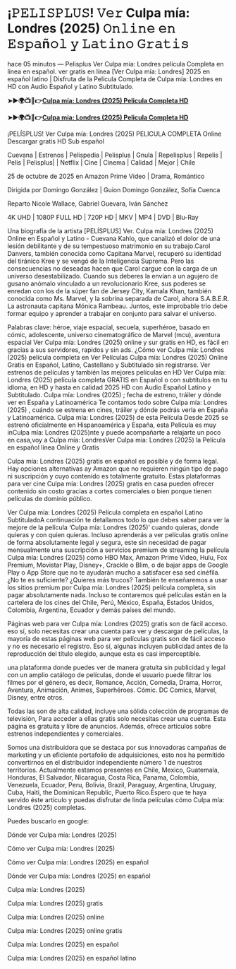 <h1>&iexcl;𝙿𝙴𝙻𝙸𝚂𝙿𝙻𝚄𝚂! 𝚅𝚎𝚛 Culpa m&iacute;a: Londres (2025) 𝙾𝚗𝚕𝚒𝚗𝚎 𝚎𝚗 𝙴𝚜𝚙𝚊&ntilde;𝚘𝚕 𝚢 𝙻𝚊𝚝𝚒𝚗𝚘 𝙶𝚛𝚊𝚝𝚒𝚜</h1>
<p>hace 05 minutos &mdash; Pelisplus Ver Culpa m&iacute;a: Londres pel&iacute;cula Completa en linea en espa&ntilde;ol. ver gratis en l&iacute;nea [Ver Culpa m&iacute;a: Londres] 2025 en espa&ntilde;ol latino | Disfruta de la Pel&iacute;cula Completa de Culpa m&iacute;a: Londres en HD con Audio Espa&ntilde;ol y Latino Subtitulado.</p>
<p><strong>➤►🌍📺📱👉<a href="https://rb.gy/gvzu60">Culpa m&iacute;a: Londres (2025) Pelicula Completa HD</a></strong></p>
<p><strong>➤►🌍📺📱👉<a href="https://rb.gy/gvzu60">Culpa m&iacute;a: Londres (2025) Pelicula Completa HD</a></strong></p>
<p>&iexcl;PEL&Iacute;SPLUS! Ver Culpa m&iacute;a: Londres (2025) PELICULA COMPLETA Online Descargar gratis HD Sub espa&ntilde;ol</p>
<p>Cuevana | Estrenos | Pelispedia | Pelisplus | Gnula | Repelisplus | Repelis | Pelis | Pelisplus| | Netflix | Cine | Cinema | Calidad | Mejor | Chile</p>
<p>25 de octubre de 2025 en Amazon Prime Video | Drama, Rom&aacute;ntico</p>
<p>Dirigida por Domingo Gonz&aacute;lez | Guion Domingo Gonz&aacute;lez, Sof&iacute;a Cuenca</p>
<p>Reparto Nicole Wallace, Gabriel Guevara, Iv&aacute;n S&aacute;nchez</p>
<p>4K UHD | 1080P FULL HD | 720P HD | MKV | MP4 | DVD | Blu-Ray</p>
<p>Una biograf&iacute;a de la artista [PEL&Iacute;SPLUS] Ver. Culpa m&iacute;a: Londres (2025) Online en Espa&ntilde;ol y Latino - Cuevana Kahlo, que canaliz&oacute; el dolor de una lesi&oacute;n debilitante y de su tempestuoso matrimonio en su trabajo.Carol Danvers, tambi&eacute;n conocida como Capitana Marvel, recuper&oacute; su identidad del tir&aacute;nico Kree y se veng&oacute; de la Inteligencia Suprema. Pero las consecuencias no deseadas hacen que Carol cargue con la carga de un universo desestabilizado. Cuando sus deberes la env&iacute;an a un agujero de gusano an&oacute;malo vinculado a un revolucionario Kree, sus poderes se enredan con los de la s&uacute;per fan de Jersey City, Kamala Khan, tambi&eacute;n conocida como Ms. Marvel, y la sobrina separada de Carol, ahora S.A.B.E.R. La astronauta capitana M&oacute;nica Rambeau. Juntos, este improbable tr&iacute;o debe formar equipo y aprender a trabajar en conjunto para salvar el universo.</p>
<p>Palabras clave: h&eacute;roe, viaje espacial, secuela, superh&eacute;roe, basado en c&oacute;mic, adolescente, universo cinematogr&aacute;fico de Marvel (mcu), aventura espacial Ver Culpa m&iacute;a: Londres (2025) online y sur gratis en HD, es f&aacute;cil en gracias a sus servidores, rapidos y sin ads. &iquest;C&oacute;mo ver Culpa m&iacute;a: Londres (2025) pel&iacute;cula completa en Ver Pel&iacute;culas Culpa m&iacute;a: Londres (2025) Online Gratis en Espa&ntilde;ol, Latino, Castellano y Subtitulado sin registrarse. Ver estrenos de pel&iacute;culas y tambi&eacute;n las mejores pel&iacute;culas en HD Ver Culpa m&iacute;a: Londres (2025) pel&iacute;cula completa GRATIS en Espa&ntilde;ol o con subt&iacute;tulos en tu idioma, en HD y hasta en calidad 2025 HD con Audio Espa&ntilde;ol Latino y Subtitulado. Culpa m&iacute;a: Londres (2025) ; fecha de estreno, tr&aacute;iler y d&oacute;nde ver en Espa&ntilde;a y Latinoam&eacute;rica Te contamos todo sobre Culpa m&iacute;a: Londres (2025) , cu&aacute;ndo se estrena en cines, tr&aacute;iler y d&oacute;nde podr&aacute;s verla en Espa&ntilde;a y Latinoam&eacute;rica. Culpa m&iacute;a: Londres (2025) de esta Pel&iacute;cula Desde 2025 se estren&oacute; oficialmente en Hispanoam&eacute;rica y Espa&ntilde;a, esta Pel&iacute;cula es muy inCulpa m&iacute;a: Londres (2025)nte y puede acompa&ntilde;arte a relajarte un poco en casa,voy a Culpa m&iacute;a: LondresVer Culpa m&iacute;a: Londres (2025) la Pel&iacute;cula en espa&ntilde;ol l&iacute;nea Online y Gratis</p>
<p>Culpa m&iacute;a: Londres (2025) gratis en espa&ntilde;ol es posible y de forma legal. Hay opciones alternativas ay Amazon que no requieren ning&uacute;n tipo de pago ni suscripci&oacute;n y cuyo contenido es totalmente gratuito. Estas plataformas para ver cine Culpa m&iacute;a: Londres (2025) gratis en casa pueden ofrecer contenido sin costo gracias a cortes comerciales o bien porque tienen pel&iacute;culas de dominio p&uacute;blico.</p>
<p>Ver Culpa m&iacute;a: Londres (2025) Pel&iacute;cula completa en espa&ntilde;ol Latino SubtituladoA continuaci&oacute;n te detallamos todo lo que debes saber para ver la mejore de la pel&iacute;cula &lsquo;Culpa m&iacute;a: Londres (2025)&rsquo; cuando quieras, donde quieras y con quien quieras. Incluso aprender&aacute;s a ver pel&iacute;culas gratis online de forma absolutamente legal y segura, este sin necesidad de pagar mensualmente una suscripci&oacute;n a servicios premium de streaming la pel&iacute;cula Culpa m&iacute;a: Londres (2025) como HBO Max, Amazon Prime Video, Hulu, Fox Premium, Movistar Play, Disney+, Crackle o Blim, o de bajar apps de Google Play o App Store que no te ayudar&aacute;n mucho a satisfacer esa sed cin&eacute;fila. &iquest;No te es suficiente? &iquest;Quieres m&aacute;s trucos? Tambi&eacute;n te ense&ntilde;aremos a usar los sitios premium por Culpa m&iacute;a: Londres (2025) pel&iacute;cula completa, sin pagar absolutamente nada. Incluso te contaremos qu&eacute; pel&iacute;culas est&aacute;n en la cartelera de los cines del Chile, Per&uacute;, M&eacute;xico, Espa&ntilde;a, Estados Unidos, Colombia, Argentina, Ecuador y dem&aacute;s pa&iacute;ses del mundo.</p>
<p>P&aacute;ginas web para ver Culpa m&iacute;a: Londres (2025) gratis son de f&aacute;cil acceso. eso s&iacute;, solo necesitas crear una cuenta para ver y descargar de pel&iacute;culas, la mayor&iacute;a de estas p&aacute;ginas web para ver pel&iacute;culas gratis son de f&aacute;cil acceso y no es necesario el registro. Eso s&iacute;, algunas incluyen publicidad antes de la reproducci&oacute;n del t&iacute;tulo elegido, aunque esta es casi imperceptible.</p>
<p>una plataforma donde puedes ver de manera gratuita sin publicidad y legal con un amplio cat&aacute;logo de pel&iacute;culas, donde el usuario puede filtrar los filmes por el g&eacute;nero, es decir, Romance, Acci&oacute;n, Comedia, Drama, Horror, Aventura, Animaci&oacute;n, Animes, Superh&eacute;roes. C&oacute;mic. DC Comics, Marvel, Disney, entre otros.</p>
<p>Todas las son de alta calidad, incluye una s&oacute;lida colecci&oacute;n de programas de televisi&oacute;n, Para acceder a ellas gratis solo necesitas crear una cuenta. Esta p&aacute;gina es gratuita y libre de anuncios. Adem&aacute;s, ofrece art&iacute;culos sobre estrenos independientes y comerciales.</p>
<p>Somos una distribuidora que se destaca por sus innovadoras campa&ntilde;as de marketing y un eficiente portafolio de adquisiciones, esto nos ha permitido convertirnos en el distribuidor independiente n&uacute;mero 1 de nuestros territorios. Actualmente estamos presentes en Chile, Mexico, Guatemala, Honduras, El Salvador, Nicaragua, Costa Rica, Panama, Colombia, Venezuela, Ecuador, Peru, Bolivia, Brazil, Paraguay, Argentina, Uruguay, Cuba, Haiti, the Dominican Republic, Puerto Rico.Espero que te haya servido &eacute;ste art&iacute;culo y puedas disfrutar de linda pel&iacute;culas c&oacute;mo Culpa m&iacute;a: Londres (2025) completas.</p>
<p>Puedes buscarlo en google:</p>
<p>D&oacute;nde ver Culpa m&iacute;a: Londres (2025)</p>
<p>C&oacute;mo ver Culpa m&iacute;a: Londres (2025)</p>
<p>C&oacute;mo ver Culpa m&iacute;a: Londres (2025) en espa&ntilde;ol</p>
<p>D&oacute;nde ver Culpa m&iacute;a: Londres (2025) en espa&ntilde;ol</p>
<p>Culpa m&iacute;a: Londres (2025)</p>
<p>Culpa m&iacute;a: Londres (2025) gratis</p>
<p>Culpa m&iacute;a: Londres (2025) online</p>
<p>Culpa m&iacute;a: Londres (2025) online gratis</p>
<p>Culpa m&iacute;a: Londres (2025) en espa&ntilde;ol</p>
<p>Culpa m&iacute;a: Londres (2025) en espa&ntilde;ol latino</p>
